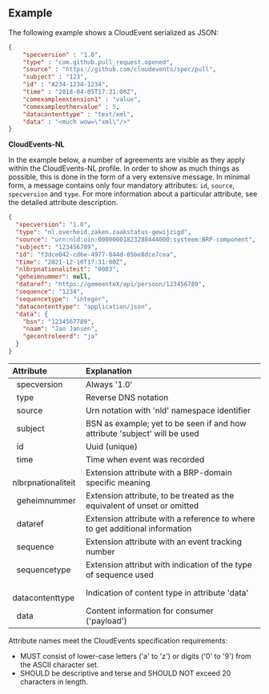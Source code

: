 ## Example

The following example shows a CloudEvent serialized as JSON:

```JSON
{
    "specversion" : "1.0",
    "type" : "com.github.pull_request.opened",
    "source" : "https://github.com/cloudevents/spec/pull",
    "subject" : "123",
    "id" : "A234-1234-1234",
    "time" : "2018-04-05T17:31:00Z",
    "comexampleextension1" : "value",
    "comexampleothervalue" : 5,
    "datacontenttype" : "text/xml",
    "data" : "<much wow=\"xml\"/>"
}
```

**CloudEvents-NL**

In the example below, a number of agreements are visible as they apply within the CloudEvents-NL profile.
In order to show as much things as possible, this is done in the form of a very extensive message. 
In minimal form, a message contains only four mandatory attributes: `id`, `source`, `specversion` and `type`.
For more information about a particular attribute, see the detailed attribute description.

```JSON
{
  "specversion": "1.0",
  "type": "nl.overheid.zaken.zaakstatus-gewijzigd",
  "source": "urn:nld:oin:00000001823288444000:systeem:BRP-component",
  "subject": "123456789",
  "id": "f3dce042-cd6e-4977-844d-05be8dce7cea",
  "time": "2021-12-10T17:31:00Z",
  "nlbrpnationaliteit": "0083",
  "geheimnummer": null,
  "dataref": "https://gemeenteX/api/persoon/123456789",
  "sequence": "1234",
  "sequencetype": "integer",
  "datacontenttype": "application/json",
  "data": {
    "bsn": "1234567789",
    "naam": "Jan Jansen",
    "gecontroleerd": "ja"
  }
}
```

| Attribute | Explanation |
| :------------- | :---------- | 
|   &nbsp; specversion | Always '1.0' |
|   &nbsp; type | Reverse DNS notation |
|   &nbsp; source | Urn notation with 'nld' namespace identifier |
|   &nbsp; subject | BSN as example; yet to be seen if and how attribute 'subject' will be used |
|   &nbsp; id | Uuid (unique)|
|   &nbsp; time | Time when event was recorded |
|   &nbsp; nlbrpnationaliteit | Extension attribute with a BRP-domain specific meaning |
|   &nbsp; geheimnummer | Extension attribute, to be treated as the equivalent of unset or omitted |
|   &nbsp; dataref  | Extension attribute with a reference to where to get additional information |
|   &nbsp; sequence | Extension attribute with an event tracking number |
|   &nbsp; sequencetype | Extension attribut with indication of the type of sequence used |
|   &nbsp; datacontenttype  | Indication of content type in attribute 'data' |
|   &nbsp; data | Content information for consumer ('payload') |

Attribute names meet the CloudEvents specification requirements:
  - MUST consist of lower-case letters ('a' to 'z') or digits ('0' to '9') from the ASCII character set. 
  - SHOULD be descriptive and terse and SHOULD NOT exceed 20 characters in length.

